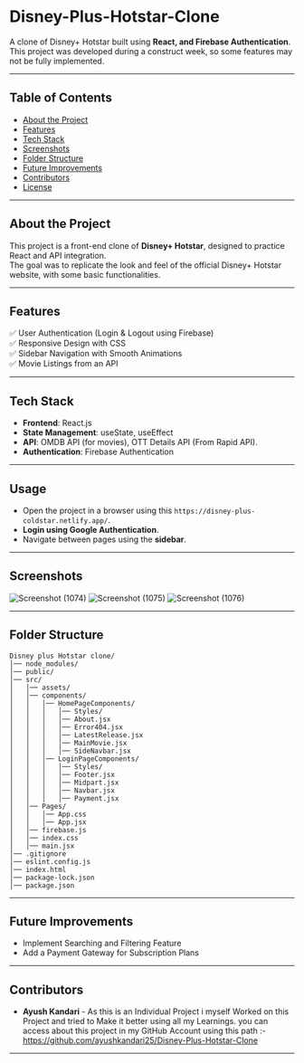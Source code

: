 # Disney-Plus-Hotstar-Clone

A clone of Disney+ Hotstar built using **React, and Firebase Authentication**.  
This project was developed during a construct week, so some features may not be fully implemented.

---

## Table of Contents
- [About the Project](#about-the-project)
- [Features](#features)
- [Tech Stack](#tech-stack)
- [Screenshots](#screenshots)
- [Folder Structure](#folder-structure)
- [Future Improvements](#future-improvements)
- [Contributors](#contributors)
- [License](#license)

---

## About the Project

This project is a front-end clone of **Disney+ Hotstar**, designed to practice React and API integration.  
The goal was to replicate the look and feel of the official Disney+ Hotstar website, with some basic functionalities.

---

## Features

✅ User Authentication (Login & Logout using Firebase)  
✅ Responsive Design with CSS  
✅ Sidebar Navigation with Smooth Animations  
✅ Movie Listings from an API  

---

## Tech Stack

- **Frontend**: React.js 
- **State Management**: useState, useEffect  
- **API**: OMDB API (for movies), OTT Details API (From Rapid API).  
- **Authentication**: Firebase Authentication  

---


## Usage

- Open the project in a browser using this `https://disney-plus-coldstar.netlify.app/`.  
- **Login using Google Authentication**.  
- Navigate between pages using the **sidebar**.   

---

## Screenshots


![Screenshot (1074)](https://github.com/user-attachments/assets/a8a0e374-4c7e-4689-b720-03ac57d57a8f)
![Screenshot (1075)](https://github.com/user-attachments/assets/40271081-1f03-403a-b7f0-1aecdeac6c7f)
![Screenshot (1076)](https://github.com/user-attachments/assets/cda9fa8a-12d2-4679-95d3-91a53c5f239f)


---

## Folder Structure

```
Disney plus Hotstar clone/
│── node_modules/
│── public/
│── src/
│   │── assets/
│   │── components/
│   │   │── HomePageComponents/
│   │   │   │── Styles/
│   │   │   │── About.jsx
│   │   │   │── Error404.jsx
│   │   │   │── LatestRelease.jsx
│   │   │   │── MainMovie.jsx
│   │   │   │── SideNavbar.jsx
│   │   │── LoginPageComponents/
│   │   │   │── Styles/
│   │   │   │── Footer.jsx
│   │   │   │── Midpart.jsx
│   │   │   │── Navbar.jsx
│   │   │   │── Payment.jsx
│   │── Pages/
│   │   │── App.css
│   │   │── App.jsx
│   │── firebase.js
│   │── index.css
│   │── main.jsx
│── .gitignore
│── eslint.config.js
│── index.html
│── package-lock.json
│── package.json

```

---

## Future Improvements

- Implement Searching and Filtering Feature 
- Add a Payment Gateway for Subscription Plans  


---

## Contributors

- **Ayush Kandari** - As this is an Individual Project i myself Worked on this Project and tried to Make it better using all my Learnings.
you can access about this project in my GitHub Account using this path :- https://github.com/ayushkandari25/Disney-Plus-Hotstar-Clone

---



